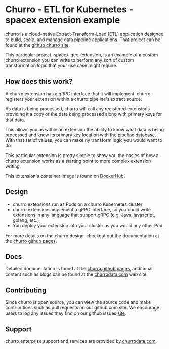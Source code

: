 # Churro - ETL for Kubernetes - spacex extension example

churro is a cloud-native Extract-Transform-Load (ETL) application designed to build, scale, and manage data pipeline applications.  That project can
be found at the [github churro site](https://github.com/churrodata/churro).

This particular project, spacex-geo-extension, is an example of
a custom churro extension you can write to perform any sort of
custom transformation logic that your use case might require.

## How does this work?
A churro extension has a gRPC interface that it will implement.  churro
registers your extension within a churro pipeline's extract source.

As data is being processed, churro will call any registered extensions
providing it a copy of the data being processed along with primary
keys for that data.

This allows you as within an extension the ability to know what
data is being processed and know its primary key location with
the pipeline database.  With that set of values, you can make ny
transform logic you would want to do.

This particular extension is pretty simple to show you the basics
of how a churro extension works as a starting point to more
complex extension writing.

This extension's container image is found on [DockerHub](https://hub.docker.com/repository/docker/churrodata/spacex-geo-extension).

## Design
* churro extensions run as Pods on a churro Kubernetes cluster
* churro extensions implement a gRPC interface, so you could write extensions in any language that support gRPC (e.g. Java, javascript, golang, etc.)
* You deploy your extension into your cluster as you would any other Pod

For more details on the churro design, checkout out the documentation at the [churro github pages](https://churrodata.github.io/churro/design-guide.html).

## Docs
Detailed documentation is found at the [churro github pages](https://churrodata.github.io/churro/), additional content such as blogs can be found at the [churrodata.com](https://www.churrodata.com) web site.

## Contributing
Since churro is open source, you can view the source code and make contributions such as pull requests on our github.com site.   We encourage users to log any issues they find on our github issues [site](https://github.com/churrodata/churro/issues).

## Support
churro enterprise support and services are provided by [churrodata.com](https://churrodata.com).

